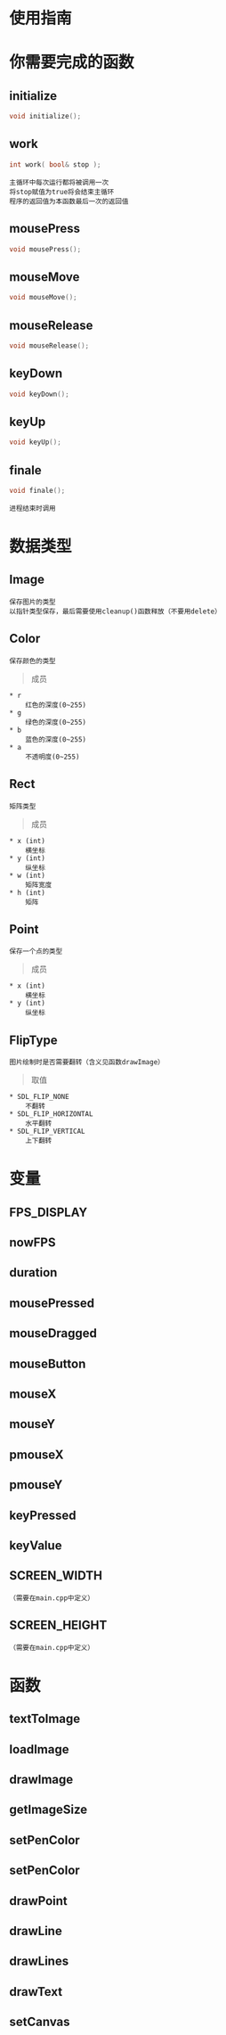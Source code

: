 

# 使用指南

# 你需要完成的函数
## initialize
```c++
void initialize();
```
    
## work
```c++
int	work( bool& stop );
```
    主循环中每次运行都将被调用一次
    将stop赋值为true将会结束主循环
    程序的返回值为本函数最后一次的返回值

## mousePress
```c++
void mousePress();
```

## mouseMove
```c++
void mouseMove();
```

##  mouseRelease
```c++
void mouseRelease();
```

## keyDown
```c++
void keyDown();
```

## keyUp
```c++
void keyUp();
```

## finale
```c++
void finale();
```
    进程结束时调用

# 数据类型
## Image
    保存图片的类型
    以指针类型保存，最后需要使用cleanup()函数释放（不要用delete）
    


## Color
    保存颜色的类型
    
> 成员

    * r
        红色的深度(0~255)
    * g
        绿色的深度(0~255)
    * b
        蓝色的深度(0~255)
    * a
        不透明度(0~255)

## Rect
    矩阵类型
    
> 成员

    * x (int)
        横坐标
    * y (int)
        纵坐标
    * w (int)
        矩阵宽度
    * h (int)
        矩阵

## Point
    保存一个点的类型

> 成员

    * x (int)
        横坐标
    * y (int)
        纵坐标

## FlipType
    图片绘制时是否需要翻转（含义见函数drawImage）


> 取值

    * SDL_FLIP_NONE
        不翻转
    * SDL_FLIP_HORIZONTAL
        水平翻转
    * SDL_FLIP_VERTICAL
        上下翻转

# 变量

## FPS_DISPLAY
## nowFPS
## duration
## mousePressed
## mouseDragged
## mouseButton

## mouseX
## mouseY
## pmouseX
## pmouseY
## keyPressed
## keyValue

## SCREEN_WIDTH
    （需要在main.cpp中定义）
## SCREEN_HEIGHT
    （需要在main.cpp中定义）



# 函数

## textToImage

## loadImage

## drawImage

## getImageSize

## setPenColor

## setPenColor

## drawPoint

## drawLine

## drawLines

## drawText

## setCanvas

 





